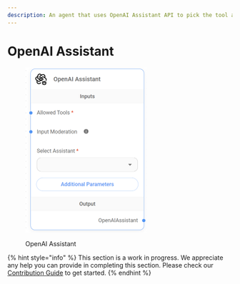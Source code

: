 ```yaml
---
description: An agent that uses OpenAI Assistant API to pick the tool and args to call.
---
```


# OpenAI Assistant

<figure><img src="../../../../.gitbook/assets/image (1) (1) (1) (1) (1) (1) (1) (1) (1) (1) (1).png" alt="" width="272"><figcaption><p>OpenAI Assistant</p></figcaption></figure>

{% hint style="info" %}
This section is a work in progress. We appreciate any help you can provide in completing this section. Please check our [Contribution Guide](../../../../contributing/) to get started.
{% endhint %}

